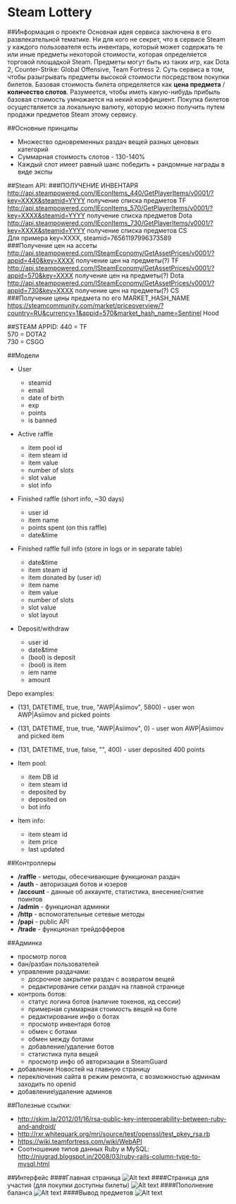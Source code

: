 Steam Lottery
=============================
##Информация о проекте
Основная идея сервиса заключена в его развлекательной тематике. Ни для кого не секрет, что в сервисе Steam у каждого пользователя есть инвентарь, который может содержать те или иные предметы некоторой стоимости, которая определяется торговой площадкой Steam. Предметы могут быть из таких игр, как Dota 2, Counter-Strike: Global Offensive, Team Fortress 2. Суть сервиса в том, чтобы разыгрывать предметы высокой стоимости посредством покупки билетов. Базовая стоимость билета определяется как **цена предмета** / **количество слотов**. Разумеется, чтобы иметь какую-нибудь прибыль базовая стоимость умножается на некий коэффициент. Покупка билетов осуществляется за локальную валюту, которую можно получить путем продажи предметов Steam этому сервису.

##Основные принципы
* Множество одновременных раздач вещей разных ценовых категорий
* Суммарная стоимость слотов - 130-140%
* Каждый слот имеет равный шанс победить + рандомные награды в виде экспы

##Steam API:
###ПОЛУЧЕНИЕ ИНВЕНТАРЯ
http://api.steampowered.com/IEconItems_440/GetPlayerItems/v0001/?key=XXXX&steamid=YYYY получение списка предметов TF<br>
http://api.steampowered.com/IEconItems_570/GetPlayerItems/v0001/?key=XXXX&steamid=YYYY получение списка предметов Dota<br>
http://api.steampowered.com/IEconItems_730/GetPlayerItems/v0001/?key=XXXX&steamid=YYYY получение списка предметов CS<br>
Для примера key=XXXX, steamid=76561197996373589<br>
###Получение цен на ассеты
http://api.steampowered.com/ISteamEconomy/GetAssetPrices/v0001/?appid=440&key=XXXX получение цен на предметы(?) TF<br>
http://api.steampowered.com/ISteamEconomy/GetAssetPrices/v0001/?appid=570&key=XXXX получение цен на предметы(?) Dota<br>
http://api.steampowered.com/ISteamEconomy/GetAssetPrices/v0001/?appid=730&key=XXXX получение цен на предметы(?) CS<br>
###Получение цены предмета по его MARKET_HASH_NAME
https://steamcommunity.com/market/priceoverview/?country=RU&currency=1&appid=570&market_hash_name=Sentinel Hood

##STEAM APPID:
440 = TF<br>
570 = DOTA2<br>
730 = CSGO<br>

##Модели
* User
  * steamid
  * email
  * date of birth
  * exp
  * points
  * is banned

* Active raffle
  * item pool id
  * item steam id
  * item value
  * number of slots
  * slot value
  * slot info

* Finished raffle (short info, ~30 days)
  * user id
  * item name
  * points spent (on this raffle)
  * date&time

* Finished raffle full info (store in logs or in separate table)
  * date&time
  * item steam id
  * item donated by (user id)
  * item name
  * item value
  * number of slots
  * slot value
  * slot layout

* Deposit/withdraw
  * user id
  * date&time
  * (bool) is deposit
  * (bool) is item
  * iem name
  * amount

Depo examples:
* (131, DATETIME, true, true, "AWP|Asiimov", 5800) - user won AWP|Asiimov and picked points <br>
* (131, DATETIME, true, true, "AWP|Asiimov", 0) - user won AWP|Asiimov and picked item <br>
* (131, DATETIME, true, false, "", 400) - user deposited 400 points <br>

* Item pool:
  * item DB id
  * item steam id
  * deposited by
  * deposited on
  * bot info

* Item info:
  * item steam id
  * item price
  * last updated

##Контроллеры
* **/raffle** - методы, обесечивающие функционал раздач
* **/auth** - авторизация ботов и юзеров
* **/account** - данные об аккаунте, статистика, внесение/снятие поинтов
* **/admin** - функционал админки
* **/http** - вспомогательные сетевые методы
* **/papi** - public API
* **/trade** - функционал трейдофферов

##Админка
* просмотр логов
* бан/разбан пользователей
* управление раздачами:
  * досрочное закрытие раздач с возвратом вещей<br>
  * редактирование сетки раздач на главной странице<br>
* контроль ботов: <br>
  * статус логина ботов (наличие токенов, ид сессии)<br>
  * примерная суммарная стоимость вещей на боте <br>
  * редактирование инфо о ботах <br>
  * просмотр инвентаря ботов <br>
  * обмен с ботами <br>
  * обмен между ботами <br>
  * добавление/удаление ботов <br>
  * статистика пула вещей <br>
  * просмотр инфо об авторизации в SteamGuard <br>
* добавление Новостей на главную страницу
* переключения сайта в режим ремонта, с возможностью админам заходить по openid
* добавление\удаление админов

##Полезные ссылки:
* http://skim.la/2012/01/16/rsa-public-key-interoperability-between-ruby-and-android/
* http://rxr.whitequark.org/mri/source/test/openssl/test_pkey_rsa.rb
* https://wiki.teamfortress.com/wiki/WebAPI
* Соотношение типов данных Ruby и MySQL: http://niugrad.blogspot.in/2008/03/ruby-rails-column-type-to-mysql.html

##Интерфейс
####Главная страница
![Alt text](https://dl.dropboxusercontent.com/u/41799129/RoR/1.png "Главная страница")
####Страница для участия (для покупки доступны билеты)
![Alt text](https://dl.dropboxusercontent.com/u/41799129/RoR/2.PNG "Страница раздачи")
####Пополнение баланса
![Alt text](https://dl.dropboxusercontent.com/u/41799129/RoR/3.PNG "Пополнение баланса")
####Вывод предметов
![Alt text](https://dl.dropboxusercontent.com/u/41799129/RoR/44.PNG "Вывод предметов")
